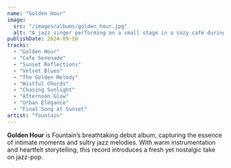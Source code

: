 ```yaml
---
name: "Golden Hour"
image:
  src: "/images/albums/golden_hour.jpg"
  alt: "A jazz singer performing on a small stage in a cozy café during sunset, with warm golden light streaming through the windows and an intimate audience watching."
publishDate: 2024-09-10
tracks:
  - "Golden Hour"
  - "Cafe Serenade"
  - "Sunset Reflections"
  - "Velvet Blues"
  - "The Golden Melody"
  - "Wistful Chords"
  - "Chasing Sunlight"
  - "Afternoon Glow"
  - "Urban Elegance"
  - "Final Song at Sunset"
artist: "fountain"
---
```


**Golden Hour** is Fountain’s breathtaking debut album, capturing the essence of intimate moments and sultry jazz melodies. With warm instrumentation and heartfelt storytelling, this record introduces a fresh yet nostalgic take on jazz-pop.
